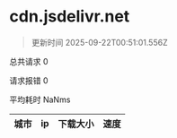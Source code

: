
  # cdn.jsdelivr.net

  > 更新时间 2025-09-22T00:51:01.556Z
  
  总共请求 0

  请求报错 0

  平均耗时 NaNms

|城市|ip|下载大小|速度|
|-----|----------|---|---|

  
